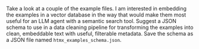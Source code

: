 Take a look at a couple of the example files. I am interested in embedding the examples in a vector database in the way that would make them most useful for an LLM agent with a semantic search tool. Suggest a JSON schema to use in a data cleaning pipeline for transforming the examples into clean, embeddable text with useful, filterable metadata. Save the schema as a JSON file named `htmx_examples_schema.json`.